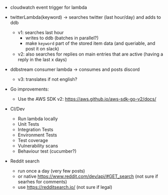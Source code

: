 - cloudwatch event trigger for lambda
- twitterLambda(keyword) -> searches twitter (last hour/day) and adds to ddb
  - v1: searches last hour
    - writes to ddb (batches in parallel?)
    - make `keyword` part of the stored item data (and queriable, and post it on slack)
  - v2: also searches for replies on main entries that are active (having a reply in the last x days)
- ddbstream consumer lambda -> consumes and posts discord

  - v3: translates if not english?

- Go improvements:

  - Use the AWS SDK v2: https://aws.github.io/aws-sdk-go-v2/docs/

- CI/Dev

  - Run lambda locally
  - Unit Tests
  - Integration Tests
  - Environment Tests
  - Test coverage
  - Vulnerability scans
  - Behaviour test (cucumber?)

- Reddit search
  - run once a day (very few posts)
  - or native https://www.reddit.com/dev/api/#GET_search (not sure if searhes for comments)
  - use https://redditsearch.io/ (not sure if legal)
